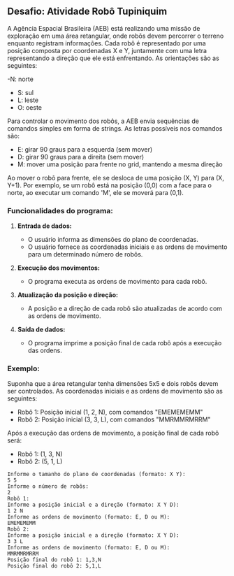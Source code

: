 ## Desafio: Atividade Robô Tupiniquim

A Agência Espacial Brasileira (AEB) está realizando uma missão de exploração em uma área retangular, onde robôs devem percorrer o terreno enquanto registram informações. Cada robô é representado por uma posição composta por coordenadas X e Y, juntamente com uma letra representando a direção que ele está enfrentando. As orientações são as seguintes: 

-N: norte
- S: sul
- L: leste
- O: oeste

Para controlar o movimento dos robôs, a AEB envia sequências de comandos simples em forma de strings. As letras possíveis nos comandos são:

- E: girar 90 graus para a esquerda (sem mover)
- D: girar 90 graus para a direita (sem mover)
- M: mover uma posição para frente no grid, mantendo a mesma direção

Ao mover o robô para frente, ele se desloca de uma posição (X, Y) para (X, Y+1). Por exemplo, se um robô está na posição (0,0) com a face para o norte, ao executar um comando 'M', ele se moverá para (0,1).

### Funcionalidades do programa:

1. **Entrada de dados:**
    - O usuário informa as dimensões do plano de coordenadas.
    - O usuário fornece as coordenadas iniciais e as ordens de movimento para um determinado número de robôs.

2. **Execução dos movimentos:**
    - O programa executa as ordens de movimento para cada robô.

3. **Atualização da posição e direção:**
    - A posição e a direção de cada robô são atualizadas de acordo com as ordens de movimento.

4. **Saída de dados:**
    - O programa imprime a posição final de cada robô após a execução das ordens.

### Exemplo:

Suponha que a área retangular tenha dimensões 5x5 e dois robôs devem ser controlados. As coordenadas iniciais e as ordens de movimento são as seguintes:

- Robô 1: Posição inicial (1, 2, N), com comandos "EMEMEMEMM"
- Robô 2: Posição inicial (3, 3, L), com comandos "MMRMMRMRRM"

Após a execução das ordens de movimento, a posição final de cada robô será:

- Robô 1: (1, 3, N)
- Robô 2: (5, 1, L)

```
Informe o tamanho do plano de coordenadas (formato: X Y):
5 5
Informe o número de robôs:
2
Robô 1:
Informe a posição inicial e a direção (formato: X Y D):
1 2 N
Informe as ordens de movimento (formato: E, D ou M):
EMEMEMEMM
Robô 2:
Informe a posição inicial e a direção (formato: X Y D):
3 3 L
Informe as ordens de movimento (formato: E, D ou M):
MMRMMRMRRM
Posição final do robô 1: 1,3,N
Posição final do robô 2: 5,1,L
``` 

